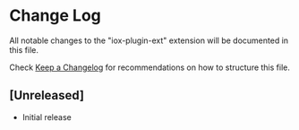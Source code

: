 # Change Log

All notable changes to the "iox-plugin-ext" extension will be documented in this file.

Check [Keep a Changelog](http://keepachangelog.com/) for recommendations on how to structure this file.

## [Unreleased]

- Initial release